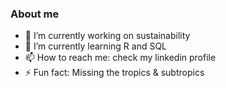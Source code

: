 ### About me

- 🔭 I’m currently working on sustainability
- 🌱 I’m currently learning R and SQL
- 📫 How to reach me: check my linkedin profile
- ⚡ Fun fact: Missing the tropics & subtropics

